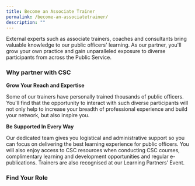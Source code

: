 ```yaml
---
title: Become an Associate Trainer
permalink: /become-an-associatetrainer/
description: ""
---
```

<p>External experts such as associate trainers, coaches and consultants bring valuable knowledge to our public officers' learning. As our partner, you'll grow your own practice and gain unparalleled exposure to diverse participants from across the Public Service.</p>


<h3>Why partner with CSC</h3>
<b>Grow Your Reach and Expertise</b>
<p>Some of our trainers have personally trained thousands of public officers. You'll find that the opportunity to interact with such diverse participants will not only help to increase your breadth of professional experience and build your network, but also inspire you.</p>

<b>Be Supported In Every Way</b>
<p>Our dedicated team gives you logistical and administrative support so you can focus on delivering the best learning experience for public officers. You will also enjoy access to CSC resources when conducting CSC courses, complimentary learning and development opportunities and regular e-publications. Trainers are also recognised at our Learning Partners’ Event.</p>

<h3>Find Your Role</h3>